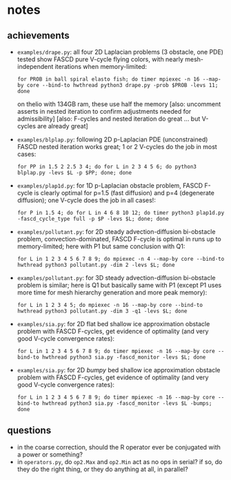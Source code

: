 # notes

## achievements

  * `examples/drape.py`: all four 2D Laplacian problems (3 obstacle, one PDE) tested show FASCD pure V-cycle flying colors, with nearly mesh-independent iterations when memory-limited:

        for PROB in ball spiral elasto fish; do timer mpiexec -n 16 --map-by core --bind-to hwthread python3 drape.py -prob $PROB -levs 11; done

    on thelio with 134GB ram, these use half the memory
    [also: uncomment asserts in nested iteration to confirm adjustments needed for admissibility]
    [also: F-cycles and nested iteration do great ... but V-cycles are already great]

  * `examples/blplap.py`: following 2D p-Laplacian PDE (unconstrained) FASCD nested iteration works great; 1 or 2 V-cycles do the job in most cases:

        for PP in 1.5 2 2.5 3 4; do for L in 2 3 4 5 6; do python3 blplap.py -levs $L -p $PP; done; done

  * `examples/plap1d.py`: for 1D p-Laplacian obstacle problem, FASCD F-cycle is clearly optimal for p=1.5 (fast diffusion) and p=4 (degenerate diffusion); one V-cycle does the job in all cases!:

        for P in 1.5 4; do for L in 4 6 8 10 12; do timer python3 plap1d.py -fascd_cycle_type full -p $P -levs $L; done; done

  * `examples/pollutant.py`: for 2D steady advection-diffusion bi-obstacle problem, convection-dominated, FASCD F-cycle is optimal in runs up to memory-limited; here with P1 but same conclusion with Q1:

        for L in 1 2 3 4 5 6 7 8 9; do mpiexec -n 4 --map-by core --bind-to hwthread python3 pollutant.py -dim 2 -levs $L; done

  * `examples/pollutant.py`: for 3D steady advection-diffusion bi-obstacle problem is similar; here is Q1 but basically same with P1 (except P1 uses more time for mesh hierarchy generation and more peak memory):

        for L in 1 2 3 4 5; do mpiexec -n 16 --map-by core --bind-to hwthread python3 pollutant.py -dim 3 -q1 -levs $L; done

  * `examples/sia.py`: for 2D flat bed shallow ice approximation obstacle problem with FASCD F-cycles, get evidence of optimality (and very good V-cycle convergence rates):

        for L in 1 2 3 4 5 6 7 8 9; do timer mpiexec -n 16 --map-by core --bind-to hwthread python3 sia.py -fascd_monitor -levs $L; done

  * `examples/sia.py`: for 2D *bumpy* bed shallow ice approximation obstacle problem with FASCD F-cycles, get evidence of optimality (and very good V-cycle convergence rates):

        for L in 1 2 3 4 5 6 7 8 9; do timer mpiexec -n 16 --map-by core --bind-to hwthread python3 sia.py -fascd_monitor -levs $L -bumps; done

## questions

  * in the coarse correction, should the R operator ever be conjugated with a power or something?
  * in `operators.py`, do `op2.Max` and `op2.Min` act as no ops in serial? if so, do they do the right thing, or they do anything at all, in parallel?
